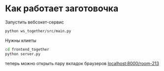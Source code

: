 # Как работает заготовочка

Запустить вебсокет-сервис
```bash
python ws_together/src/main.py
```

Нужны клиеты  
```bash
cd frontend_together
python server.py
```
теперь можно открыть пару вкладок браузеров [localhost:8000/room-213](http://localhost:8000/room-123)